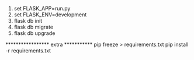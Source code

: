 1. set FLASK_APP=run.py
2. set FLASK_ENV=development
3. flask db init
4. flask db migrate
5. flask db upgrade


***************** extra ***********
pip freeze > requirements.txt
pip install -r requirements.txt